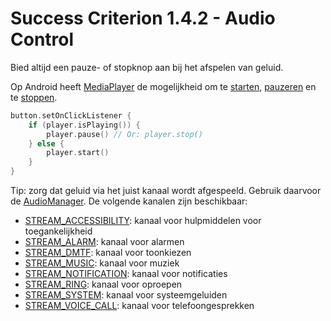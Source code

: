 # Success Criterion 1.4.2 - Audio Control

Bied altijd een pauze- of stopknop aan bij het afspelen van geluid.

Op Android heeft [MediaPlayer](https://developer.android.com/reference/android/media/MediaPlayer) de mogelijkheid om te [starten](https://developer.android.com/reference/android/media/MediaPlayer#start()), [pauzeren](https://developer.android.com/reference/android/media/MediaPlayer#pause()) en te [stoppen](https://developer.android.com/reference/android/media/MediaPlayer#stop()).

```kotlin
button.setOnClickListener {
    if (player.isPlaying()) {
        player.pause() // Or: player.stop()
    } else {
        player.start()
    }
}
```

Tip: zorg dat geluid via het juist kanaal wordt afgespeeld. Gebruik daarvoor de [AudioManager](https://developer.android.com/reference/android/media/AudioManager). De volgende kanalen zijn beschikbaar:

* [STREAM_ACCESSIBILITY](https://developer.android.com/reference/android/media/AudioManager#STREAM_ACCESSIBILITY): kanaal voor hulpmiddelen voor toegankelijkheid
* [STREAM_ALARM](https://developer.android.com/reference/android/media/AudioManager#STREAM_ALARM): kanaal voor alarmen
* [STREAM_DMTF](https://developer.android.com/reference/android/media/AudioManager#STREAM_DTMF): kanaal voor toonkiezen
* [STREAM_MUSIC](https://developer.android.com/reference/android/media/AudioManager#STREAM_MUSIC): kanaal voor muziek
* [STREAM_NOTIFICATION](https://developer.android.com/reference/android/media/AudioManager#STREAM_NOTIFICATION): kanaal voor notificaties
* [STREAM_RING](https://developer.android.com/reference/android/media/AudioManager#STREAM_RING): kanaal voor oproepen
* [STREAM_SYSTEM](https://developer.android.com/reference/android/media/AudioManager#STREAM_SYSTEM): kanaal voor systeemgeluiden
* [STREAM\_VOICE\_CALL](https://developer.android.com/reference/android/media/AudioManager#STREAM_VOICE_CALL): kanaal voor telefoongesprekken